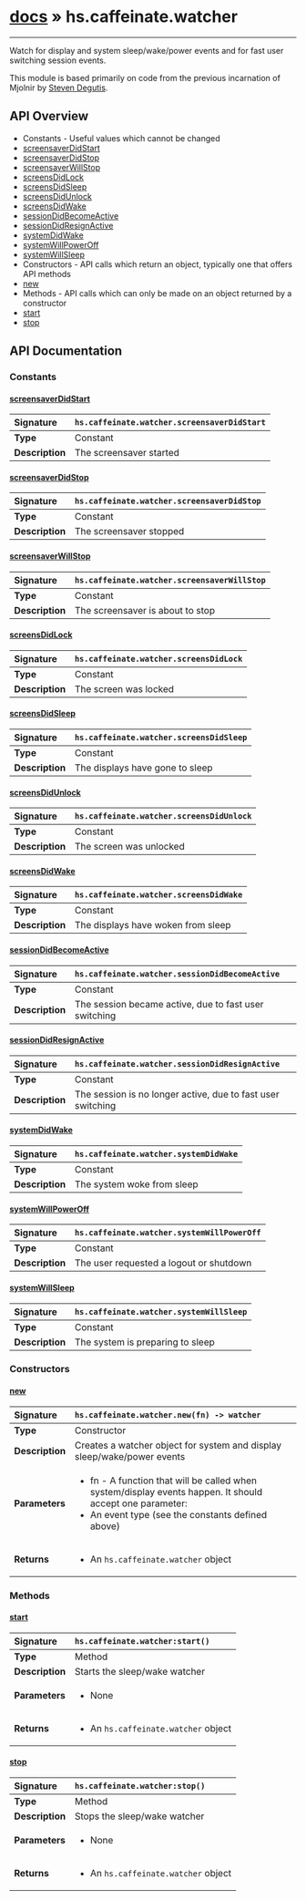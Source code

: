 # [docs](index.md) » hs.caffeinate.watcher
---

Watch for display and system sleep/wake/power events
and for fast user switching session events.

This module is based primarily on code from the previous incarnation of Mjolnir by [Steven Degutis](https://github.com/sdegutis/).

## API Overview
* Constants - Useful values which cannot be changed
 * [screensaverDidStart](#screensaverdidstart)
 * [screensaverDidStop](#screensaverdidstop)
 * [screensaverWillStop](#screensaverwillstop)
 * [screensDidLock](#screensdidlock)
 * [screensDidSleep](#screensdidsleep)
 * [screensDidUnlock](#screensdidunlock)
 * [screensDidWake](#screensdidwake)
 * [sessionDidBecomeActive](#sessiondidbecomeactive)
 * [sessionDidResignActive](#sessiondidresignactive)
 * [systemDidWake](#systemdidwake)
 * [systemWillPowerOff](#systemwillpoweroff)
 * [systemWillSleep](#systemwillsleep)
* Constructors - API calls which return an object, typically one that offers API methods
 * [new](#new)
* Methods - API calls which can only be made on an object returned by a constructor
 * [start](#start)
 * [stop](#stop)

## API Documentation

### Constants

#### [screensaverDidStart](#screensaverdidstart)
| <span style="float: left;">**Signature**</span> | <span style="float: left;">`hs.caffeinate.watcher.screensaverDidStart` </span>                                                          |
| -----------------------------------------------------|---------------------------------------------------------------------------------------------------------|
| **Type**                                             | Constant                                                                                         |
| **Description**                                      | The screensaver started                                                                                         |

#### [screensaverDidStop](#screensaverdidstop)
| <span style="float: left;">**Signature**</span> | <span style="float: left;">`hs.caffeinate.watcher.screensaverDidStop` </span>                                                          |
| -----------------------------------------------------|---------------------------------------------------------------------------------------------------------|
| **Type**                                             | Constant                                                                                         |
| **Description**                                      | The screensaver stopped                                                                                         |

#### [screensaverWillStop](#screensaverwillstop)
| <span style="float: left;">**Signature**</span> | <span style="float: left;">`hs.caffeinate.watcher.screensaverWillStop` </span>                                                          |
| -----------------------------------------------------|---------------------------------------------------------------------------------------------------------|
| **Type**                                             | Constant                                                                                         |
| **Description**                                      | The screensaver is about to stop                                                                                         |

#### [screensDidLock](#screensdidlock)
| <span style="float: left;">**Signature**</span> | <span style="float: left;">`hs.caffeinate.watcher.screensDidLock` </span>                                                          |
| -----------------------------------------------------|---------------------------------------------------------------------------------------------------------|
| **Type**                                             | Constant                                                                                         |
| **Description**                                      | The screen was locked                                                                                         |

#### [screensDidSleep](#screensdidsleep)
| <span style="float: left;">**Signature**</span> | <span style="float: left;">`hs.caffeinate.watcher.screensDidSleep` </span>                                                          |
| -----------------------------------------------------|---------------------------------------------------------------------------------------------------------|
| **Type**                                             | Constant                                                                                         |
| **Description**                                      | The displays have gone to sleep                                                                                         |

#### [screensDidUnlock](#screensdidunlock)
| <span style="float: left;">**Signature**</span> | <span style="float: left;">`hs.caffeinate.watcher.screensDidUnlock` </span>                                                          |
| -----------------------------------------------------|---------------------------------------------------------------------------------------------------------|
| **Type**                                             | Constant                                                                                         |
| **Description**                                      | The screen was unlocked                                                                                         |

#### [screensDidWake](#screensdidwake)
| <span style="float: left;">**Signature**</span> | <span style="float: left;">`hs.caffeinate.watcher.screensDidWake` </span>                                                          |
| -----------------------------------------------------|---------------------------------------------------------------------------------------------------------|
| **Type**                                             | Constant                                                                                         |
| **Description**                                      | The displays have woken from sleep                                                                                         |

#### [sessionDidBecomeActive](#sessiondidbecomeactive)
| <span style="float: left;">**Signature**</span> | <span style="float: left;">`hs.caffeinate.watcher.sessionDidBecomeActive` </span>                                                          |
| -----------------------------------------------------|---------------------------------------------------------------------------------------------------------|
| **Type**                                             | Constant                                                                                         |
| **Description**                                      | The session became active, due to fast user switching                                                                                         |

#### [sessionDidResignActive](#sessiondidresignactive)
| <span style="float: left;">**Signature**</span> | <span style="float: left;">`hs.caffeinate.watcher.sessionDidResignActive` </span>                                                          |
| -----------------------------------------------------|---------------------------------------------------------------------------------------------------------|
| **Type**                                             | Constant                                                                                         |
| **Description**                                      | The session is no longer active, due to fast user switching                                                                                         |

#### [systemDidWake](#systemdidwake)
| <span style="float: left;">**Signature**</span> | <span style="float: left;">`hs.caffeinate.watcher.systemDidWake` </span>                                                          |
| -----------------------------------------------------|---------------------------------------------------------------------------------------------------------|
| **Type**                                             | Constant                                                                                         |
| **Description**                                      | The system woke from sleep                                                                                         |

#### [systemWillPowerOff](#systemwillpoweroff)
| <span style="float: left;">**Signature**</span> | <span style="float: left;">`hs.caffeinate.watcher.systemWillPowerOff` </span>                                                          |
| -----------------------------------------------------|---------------------------------------------------------------------------------------------------------|
| **Type**                                             | Constant                                                                                         |
| **Description**                                      | The user requested a logout or shutdown                                                                                         |

#### [systemWillSleep](#systemwillsleep)
| <span style="float: left;">**Signature**</span> | <span style="float: left;">`hs.caffeinate.watcher.systemWillSleep` </span>                                                          |
| -----------------------------------------------------|---------------------------------------------------------------------------------------------------------|
| **Type**                                             | Constant                                                                                         |
| **Description**                                      | The system is preparing to sleep                                                                                         |

### Constructors

#### [new](#new)
| <span style="float: left;">**Signature**</span> | <span style="float: left;">`hs.caffeinate.watcher.new(fn) -> watcher` </span>                                                          |
| -----------------------------------------------------|---------------------------------------------------------------------------------------------------------|
| **Type**                                             | Constructor                                                                                         |
| **Description**                                      | Creates a watcher object for system and display sleep/wake/power events                                                                                         |
| **Parameters**                                       | <ul><li>fn - A function that will be called when system/display events happen. It should accept one parameter:</li><li> An event type (see the constants defined above)</li></ul> |
| **Returns**                                          | <ul><li>An `hs.caffeinate.watcher` object</li></ul>          |

### Methods

#### [start](#start)
| <span style="float: left;">**Signature**</span> | <span style="float: left;">`hs.caffeinate.watcher:start()` </span>                                                          |
| -----------------------------------------------------|---------------------------------------------------------------------------------------------------------|
| **Type**                                             | Method                                                                                         |
| **Description**                                      | Starts the sleep/wake watcher                                                                                         |
| **Parameters**                                       | <ul><li>None</li></ul> |
| **Returns**                                          | <ul><li>An `hs.caffeinate.watcher` object</li></ul>          |

#### [stop](#stop)
| <span style="float: left;">**Signature**</span> | <span style="float: left;">`hs.caffeinate.watcher:stop()` </span>                                                          |
| -----------------------------------------------------|---------------------------------------------------------------------------------------------------------|
| **Type**                                             | Method                                                                                         |
| **Description**                                      | Stops the sleep/wake watcher                                                                                         |
| **Parameters**                                       | <ul><li>None</li></ul> |
| **Returns**                                          | <ul><li>An `hs.caffeinate.watcher` object</li></ul>          |

